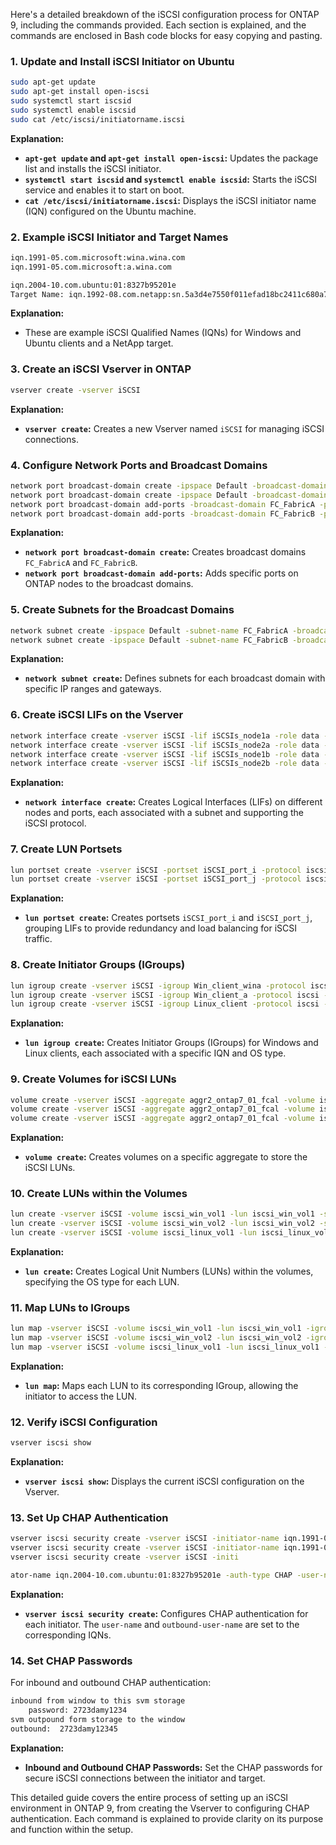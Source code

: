 Here's a detailed breakdown of the iSCSI configuration process for ONTAP 9, including the commands provided. Each section is explained, and the commands are enclosed in Bash code blocks for easy copying and pasting.

### 1. Update and Install iSCSI Initiator on Ubuntu

```bash
sudo apt-get update
sudo apt-get install open-iscsi
sudo systemctl start iscsid
sudo systemctl enable iscsid
sudo cat /etc/iscsi/initiatorname.iscsi
```

**Explanation:**
- **`apt-get update` and `apt-get install open-iscsi`:** Updates the package list and installs the iSCSI initiator.
- **`systemctl start iscsid` and `systemctl enable iscsid`:** Starts the iSCSI service and enables it to start on boot.
- **`cat /etc/iscsi/initiatorname.iscsi`:** Displays the iSCSI initiator name (IQN) configured on the Ubuntu machine.

### 2. Example iSCSI Initiator and Target Names

```bash
iqn.1991-05.com.microsoft:wina.wina.com
iqn.1991-05.com.microsoft:a.wina.com

iqn.2004-10.com.ubuntu:01:8327b95201e
Target Name: iqn.1992-08.com.netapp:sn.5a3d4e7550f011efad18bc2411c680a7:vs.24
```

**Explanation:**
- These are example iSCSI Qualified Names (IQNs) for Windows and Ubuntu clients and a NetApp target.

### 3. Create an iSCSI Vserver in ONTAP

```bash
vserver create -vserver iSCSI
```

**Explanation:**
- **`vserver create`:** Creates a new Vserver named `iSCSI` for managing iSCSI connections.

### 4. Configure Network Ports and Broadcast Domains

```bash
network port broadcast-domain create -ipspace Default -broadcast-domain FC_FabricA -mtu 1500
network port broadcast-domain create -ipspace Default -broadcast-domain FC_FabricB -mtu 1500
network port broadcast-domain add-ports -broadcast-domain FC_FabricA -ports ontap7-01:e0i,ontap7-02:e0i
network port broadcast-domain add-ports -broadcast-domain FC_FabricB -ports ontap7-01:e0j,ontap7-02:e0j 
```

**Explanation:**
- **`network port broadcast-domain create`:** Creates broadcast domains `FC_FabricA` and `FC_FabricB`.
- **`network port broadcast-domain add-ports`:** Adds specific ports on ONTAP nodes to the broadcast domains.

### 5. Create Subnets for the Broadcast Domains

```bash
network subnet create -ipspace Default -subnet-name FC_FabricA -broadcast-domain FC_FabricA -subnet 172.16.0.0/255.255.224.0 -gateway 172.16.0.1 -ip-ranges 172.16.0.29-172.16.0.37
network subnet create -ipspace Default -subnet-name FC_FabricB -broadcast-domain FC_FabricB -subnet 172.16.32.0/255.255.224.0 -gateway 172.16.32.1 -ip-ranges 172.16.32.29-172.16.32.37
```

**Explanation:**
- **`network subnet create`:** Defines subnets for each broadcast domain with specific IP ranges and gateways.

### 6. Create iSCSI LIFs on the Vserver

```bash
network interface create -vserver iSCSI -lif iSCSIs_node1a -role data -data-protocol iscsi -home-node ontap7-01 -home-port e0i -subnet-name FC_FabricA
network interface create -vserver iSCSI -lif iSCSIs_node2a -role data -data-protocol iscsi -home-node ontap7-02 -home-port e0i -subnet-name FC_FabricA
network interface create -vserver iSCSI -lif iSCSIs_node1b -role data -data-protocol iscsi -home-node ontap7-01 -home-port e0j -subnet-name FC_FabricB
network interface create -vserver iSCSI -lif iSCSIs_node2b -role data -data-protocol iscsi -home-node ontap7-02 -home-port e0j -subnet-name FC_FabricB
```

**Explanation:**
- **`network interface create`:** Creates Logical Interfaces (LIFs) on different nodes and ports, each associated with a subnet and supporting the iSCSI protocol.

### 7. Create LUN Portsets

```bash
lun portset create -vserver iSCSI -portset iSCSI_port_i -protocol iscsi -port-name iSCSIs_node1a,iSCSIs_node2a
lun portset create -vserver iSCSI -portset iSCSI_port_j -protocol iscsi -port-name iSCSIs_node1b,iSCSIs_node2b
```

**Explanation:**
- **`lun portset create`:** Creates portsets `iSCSI_port_i` and `iSCSI_port_j`, grouping LIFs to provide redundancy and load balancing for iSCSI traffic.

### 8. Create Initiator Groups (IGroups)

```bash
lun igroup create -vserver iSCSI -igroup Win_client_wina -protocol iscsi -ostype windows iqn.1991-05.com.microsoft:wina.wina.com
lun igroup create -vserver iSCSI -igroup Win_client_a -protocol iscsi -ostype windows iqn.1991-05.com.microsoft:a.wina.com
lun igroup create -vserver iSCSI -igroup Linux_client -protocol iscsi -ostype linux iqn.2004-10.com.ubuntu:01:8327b95201e
```

**Explanation:**
- **`lun igroup create`:** Creates Initiator Groups (IGroups) for Windows and Linux clients, each associated with a specific IQN and OS type.

### 9. Create Volumes for iSCSI LUNs

```bash
volume create -vserver iSCSI -aggregate aggr2_ontap7_01_fcal -volume iscsi_win_vol1 -size 110MB
volume create -vserver iSCSI -aggregate aggr2_ontap7_01_fcal -volume iscsi_win_vol2 -size 110MB 
volume create -vserver iSCSI -aggregate aggr2_ontap7_01_fcal -volume iscsi_linux_vol1 -size 110MB
```

**Explanation:**
- **`volume create`:** Creates volumes on a specific aggregate to store the iSCSI LUNs.

### 10. Create LUNs within the Volumes

```bash
lun create -vserver iSCSI -volume iscsi_win_vol1 -lun iscsi_win_vol1 -size 100mb -ostype windows_2008
lun create -vserver iSCSI -volume iscsi_win_vol2 -lun iscsi_win_vol2 -size 100mb -ostype windows_2008
lun create -vserver iSCSI -volume iscsi_linux_vol1 -lun iscsi_linux_vol1 -size 100mb -ostype linux
```

**Explanation:**
- **`lun create`:** Creates Logical Unit Numbers (LUNs) within the volumes, specifying the OS type for each LUN.

### 11. Map LUNs to IGroups

```bash
lun map -vserver iSCSI -volume iscsi_win_vol1 -lun iscsi_win_vol1 -igroup Win_client_wina
lun map -vserver iSCSI -volume iscsi_win_vol2 -lun iscsi_win_vol2 -igroup Win_client_a
lun map -vserver iSCSI -volume iscsi_linux_vol1 -lun iscsi_linux_vol1 -igroup Linux_client 
```

**Explanation:**
- **`lun map`:** Maps each LUN to its corresponding IGroup, allowing the initiator to access the LUN.

### 12. Verify iSCSI Configuration

```bash
vserver iscsi show
```

**Explanation:**
- **`vserver iscsi show`:** Displays the current iSCSI configuration on the Vserver.

### 13. Set Up CHAP Authentication

```bash
vserver iscsi security create -vserver iSCSI -initiator-name iqn.1991-05.com.microsoft:a.wina.com -auth-type CHAP -user-name iqn.1991-05.com.microsoft:a.wina.com -outbound-user-name iqn.1992-08.com.netapp:sn.5a3d4e7550f011efad18bc2411c680a7
vserver iscsi security create -vserver iSCSI -initiator-name iqn.1991-05.com.microsoft:wina.wina.com -auth-type CHAP -user-name iqn.1991-05.com.microsoft:wina.wina.com -outbound-user-name iqn.1992-08.com.netapp:sn.5a3d4e7550f011efad18bc2411c680a7
vserver iscsi security create -vserver iSCSI -initi

ator-name iqn.2004-10.com.ubuntu:01:8327b95201e -auth-type CHAP -user-name iqn.2004-10.com.ubuntu:01:8327b95201e -outbound-user-name iqn.1992-08.com.netapp:sn.5a3d4e7550f011efad18bc2411c680a7
```

**Explanation:**
- **`vserver iscsi security create`:** Configures CHAP authentication for each initiator. The `user-name` and `outbound-user-name` are set to the corresponding IQNs.

### 14. Set CHAP Passwords

For inbound and outbound CHAP authentication:

```bash
inbound from window to this svm storage
    password: 2723damy1234
svm outpound form storage to the window
outbound:  2723damy12345
```

**Explanation:**
- **Inbound and Outbound CHAP Passwords:** Set the CHAP passwords for secure iSCSI connections between the initiator and target.

This detailed guide covers the entire process of setting up an iSCSI environment in ONTAP 9, from creating the Vserver to configuring CHAP authentication. Each command is explained to provide clarity on its purpose and function within the setup.